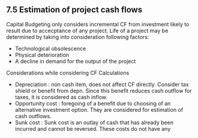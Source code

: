 ## 7.5 Estimation of project cash flows
Capital Budgeting only considers incremental CF from investment likely to result due to accecptance of any project.
Life of a project may be determined by taking into consideration following factors:
- Technological obsolescence 
- Physical deterioration 
- A decline in demand for the output of the project 

Considerations while considering CF Calculations 
- Depreciation : non cash item, does not affect CF directly. Consider tax shield or benefit from depn. Since this benefit reduces cash outflow for taxes, it is considered as cash inflow.
- Opportunity cost : foregoing of a benefit due to choosing of an alternative investment option. They are considered for estimation of cash outflows.
- Sunk cost : Sunk cost is an outlay of cash that has already been incurred and cannot be reversed. These costs do not have any  
